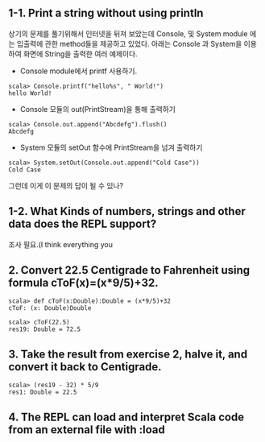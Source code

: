 ## 1-1. Print a string without using println
상기의 문제를 풀기위해서 인터넷을 뒤져 보았는데 Console, 및 System module
에는 입출력에 관한 method들을 제공하고 있었다. 아래는 Console 과 System을
이용하여 화면에 String을 출력한 여러 예제이다.
- Console module에서 printf 사용하기.
~~~~~~~~~
scala> Console.printf("hello%s", " World!")
hello World!
~~~~~~~~~
- Console 모듈의 out(PrintStream)을 통해 출력하기
~~~~~~~~~
scala> Console.out.append("Abcdefg").flush()
Abcdefg
~~~~~~~~~
- System 모듈의 setOut 함수에 PrintStream을 넘겨 출력하기
~~~~~~~~~
scala> System.setOut(Console.out.append("Cold Case"))
Cold Case
~~~~~~~~~
그런데 이게 이 문제의 답이 될 수 있나?
## 1-2. What Kinds of numbers, strings and other data does the REPL support?
조사 필요.(I think everything you
## 2. Convert 22.5 Centigrade to Fahrenheit using formula cToF(x)=(x*9/5)+32.
~~~~~~~~~~~~~
scala> def cToF(x:Double):Double = (x*9/5)+32
cToF: (x: Double)Double

scala> cToF(22.5)
res19: Double = 72.5
~~~~~~~~~~~~~
## 3. Take the result from exercise 2, halve it, and convert it back to Centigrade.
~~~~~~~~
scala> (res19 - 32) * 5/9
res1: Double = 22.5
~~~~~~~~
## 4. The REPL can load and interpret Scala code from an external file with :load <file>
